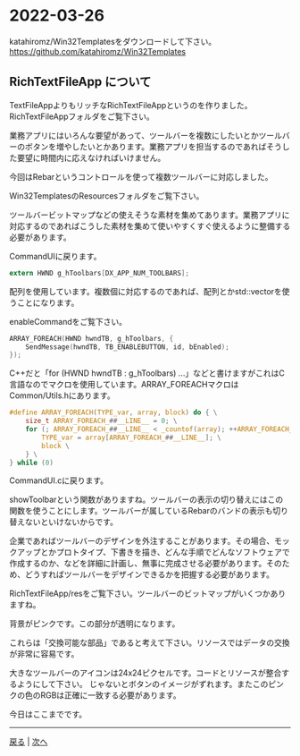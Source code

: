 # 2022-03-26

katahiromz/Win32Templatesをダウンロードして下さい。
https://github.com/katahiromz/Win32Templates

## RichTextFileApp について

TextFileAppよりもリッチなRichTextFileAppというのを作りました。RichTextFileAppフォルダをご覧下さい。

業務アプリにはいろんな要望があって、ツールバーを複数にしたいとかツールバーのボタンを増やしたいとかあります。業務アプリを担当するのであればそうした要望に時間内に応えなければいけません。

今回はRebarというコントロールを使って複数ツールバーに対応しました。

Win32TemplatesのResourcesフォルダをご覧下さい。

ツールバービットマップなどの使えそうな素材を集めてあります。業務アプリに対応するのであればこうした素材を集めて使いやすくすぐ使えるように整備する必要があります。

CommandUIに戻ります。

```c
extern HWND g_hToolbars[DX_APP_NUM_TOOLBARS];
```

配列を使用しています。複数個に対応するのであれば、配列とかstd::vectorを使うことになります。

enableCommandをご覧下さい。

```c
ARRAY_FOREACH(HWND hwndTB, g_hToolbars, {
    SendMessage(hwndTB, TB_ENABLEBUTTON, id, bEnabled);
});
```

C++だと「for (HWND hwndTB : g_hToolbars) ...」などと書けますがこれはC言語なのでマクロを使用しています。ARRAY_FOREACHマクロはCommon/Utils.hにあります。

```c
#define ARRAY_FOREACH(TYPE_var, array, block) do { \
    size_t ARRAY_FOREACH_##__LINE__ = 0; \
    for (; ARRAY_FOREACH_##__LINE__ < _countof(array); ++ARRAY_FOREACH_##__LINE__) { \
        TYPE_var = array[ARRAY_FOREACH_##__LINE__]; \
        block \
    } \
} while (0)
```

CommandUI.cに戻ります。

showToolbarという関数がありますね。ツールバーの表示の切り替えにはこの関数を使うことにします。ツールバーが属しているRebarのバンドの表示も切り替えないといけないからです。

企業であればツールバーのデザインを外注することがあります。その場合、モックアップとかプロトタイプ、下書きを描き、どんな手順でどんなソフトウェアで作成するのか、などを詳細に計画し、無事に完成させる必要があります。そのため、どうすればツールバーをデザインできるかを把握する必要があります。

RichTextFileApp/resをご覧下さい。ツールバーのビットマップがいくつかありますね。

背景がピンクです。この部分が透明になります。

これらは「交換可能な部品」であると考えて下さい。リソースではデータの交換が非常に容易です。

大きなツールバーのアイコンは24x24ピクセルです。コードとリソースが整合するようにして下さい。
じゃないとボタンのイメージがずれます。またこのピンクの色のRGBは正確に一致する必要があります。

今日はここまでです。

---

[戻る](2022-03-25.md) | [次へ](2022-03-27.md)
